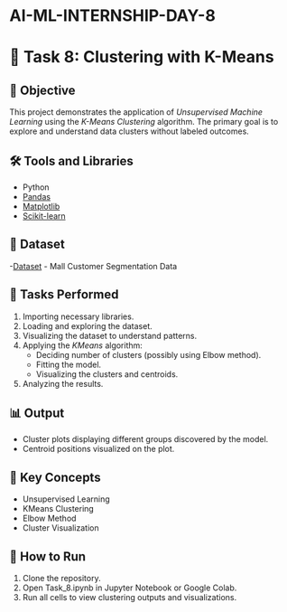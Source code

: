 # AI-ML-INTERNSHIP-DAY-8

# 🧠 Task 8: Clustering with K-Means

## 🎯 Objective
This project demonstrates the application of *Unsupervised Machine Learning* using the *K-Means Clustering* algorithm. The primary goal is to explore and understand data clusters without labeled outcomes.

## 🛠 Tools and Libraries
- Python
- [Pandas](https://pandas.pydata.org/)
- [Matplotlib](https://matplotlib.org/)
- [Scikit-learn](https://scikit-learn.org/stable/)

## 📁 Dataset
-[Dataset](https://www.kaggle.com/datasets/vjchoudhary7/customer-segmentation-tutorial-in-python) - Mall Customer Segmentation Data
## 🧪 Tasks Performed
1. Importing necessary libraries.
2. Loading and exploring the dataset.
3. Visualizing the dataset to understand patterns.
4. Applying the *KMeans* algorithm:
   - Deciding number of clusters (possibly using Elbow method).
   - Fitting the model.
   - Visualizing the clusters and centroids.
5. Analyzing the results.

## 📊 Output
- Cluster plots displaying different groups discovered by the model.
- Centroid positions visualized on the plot.

## 📌 Key Concepts
- Unsupervised Learning
- KMeans Clustering
- Elbow Method
- Cluster Visualization

## 🚀 How to Run
1. Clone the repository.
2. Open Task_8.ipynb in Jupyter Notebook or Google Colab.
3. Run all cells to view clustering outputs and visualizations.
